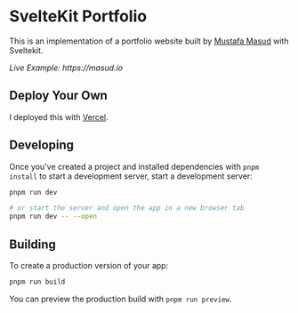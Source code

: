 # SvelteKit Portfolio

This is an implementation of a portfolio website built by [Mustafa Masud](https://github.com/api-moose) with Sveltekit.

_Live Example: https://masud.io_

## Deploy Your Own

I deployed this with [Vercel](https://vercel.com).

## Developing

Once you've created a project and installed dependencies with `pnpm install` to start a development server, start a development server:

```bash
pnpm run dev

# or start the server and open the app in a new browser tab
pnpm run dev -- --open
```

## Building

To create a production version of your app:

```bash
pnpm run build
```

You can preview the production build with `pnpm run preview`.
